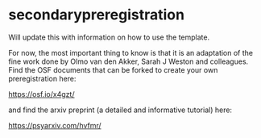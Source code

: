 # secondarypreregistration
Will update this with information on how to use the template. 

For now, the most important thing to know is that it is an adaptation of the fine work done by Olmo van den Akker, Sarah J Weston and colleagues. Find the OSF documents that can be forked to create your own preregistration here: 

https://osf.io/x4gzt/

and find the arxiv preprint (a detailed and informative tutorial) here:

https://psyarxiv.com/hvfmr/
